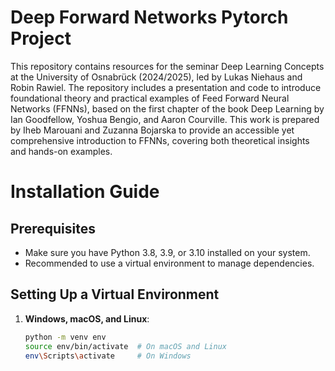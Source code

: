 # Deep Forward Networks Pytorch Project
 This repository contains resources for the seminar Deep Learning Concepts at the University of Osnabrück (2024/2025), led by Lukas Niehaus and Robin Rawiel. The repository includes a presentation and code to introduce foundational theory and practical examples of Feed Forward Neural Networks (FFNNs), based on the first chapter of the book Deep Learning by Ian Goodfellow, Yoshua Bengio, and Aaron Courville.  This work is prepared by Iheb Marouani and Zuzanna Bojarska to provide an accessible yet comprehensive introduction to FFNNs, covering both theoretical insights and hands-on examples.

# Installation Guide

## Prerequisites
- Make sure you have Python 3.8, 3.9, or 3.10 installed on your system.
- Recommended to use a virtual environment to manage dependencies.

## Setting Up a Virtual Environment
1. **Windows, macOS, and Linux**:
   ```bash
   python -m venv env
   source env/bin/activate  # On macOS and Linux
   env\Scripts\activate     # On Windows
